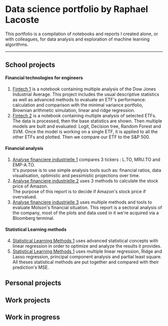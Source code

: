 # Data science portfolio by Raphael Lacoste
This portfolio is a compilation of notebooks and reports I created alone, or with colleagues, for data analysis and exploration of machine learning algorithms.
***

## School projects

#### Financial technologies for engineers
1. [Fintech 1](Projects/Fintech_1.ipynb) is a notebook containing multiple analysis of the Dow Jones Industrial Average. This project includes the usual descriptive statistics as well as advanced methods to evaluate an ETF's performance: calculation and comparison with the minimal variance portfolio, Brownian arithmetic simulation, linear and ridge regression.
2. [Fintech 2](Projects/Fintech_2.ipynb) is a notebook containing multiple analysis of selected ETFs. The data is processed, then the base statistics are shown. Then multiple models are built and evaluated: Logit, Decision tree, Random Forest and SVM. Once the model is working on a single ETF, it is applied to all the other ETFs and plotted. Then we compare our ETF to the S&P 500.

#### Financial analysis
1. [Analyse financiere industrielle 1](Projects/Analyse_financiere_industrielle_1.pdf) compares 3 tickers : L.TO, MRU.TO and EMP-A.TO.   
It's purpose is to use simple analysis tools such as: financial ratios, data visualisation, optimistic and pessimistic projections over time.
2. [Analyse financiere industrielle 2](Projects/Analyse_financiere_industrielle_2.pdf) uses 3 methods to calculate the stock price of Amazon.  
The purpose of this report is to decide if Amazon's stock price if overvalued.
3. [Analyse financiere industrielle 3](Projects/Analyse_financiere_industrielle_3.pdf) uses multiple methods and tools to evaluate Molson's financial situation. This report is a sectoral analysis of the company, most of the plots and data used in it we're acquired via a Bloomberg terminal.

#### Statistical Learning methods
4. [Statistical Learning Methods 1](Projects/Statistical_Learning_Methods_1.pdf) uses advanced statistical concepts with linear regression in order to optimize and analyze the results it provides.
5. [Statistical Learning Methods 1](Projects/Statistical_Learning_Methods_2.pdf) uses multiple linear regression, Ridge and Lasso regression, principal component analysis and partial least square. All theses statistical methods are put together and compared with their prediction's MSE.

## Personal projects

## Work projects

## Work in progress
